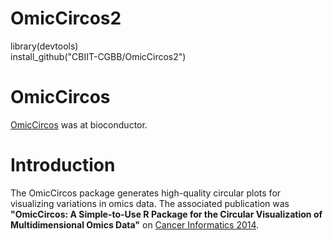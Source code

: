 # OmicCircos2

library(devtools)   
install_github("CBIIT-CGBB/OmicCircos2")

# OmicCircos
[OmicCircos](https://bioconductor.org/packages/release/bioc/html/OmicCircos.html) was at bioconductor.

# Introduction
The OmicCircos package generates high-quality circular plots for visualizing variations in omics data. The associated publication was **"OmicCircos: A Simple-to-Use R Package for the Circular Visualization of Multidimensional Omics Data"** on [Cancer Informatics 2014](https://journals.sagepub.com/doi/10.4137/CIN.S13495).
